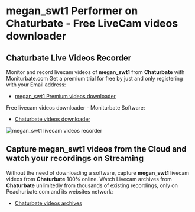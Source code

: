 # megan_swt1 Performer on Chaturbate - Free LiveCam videos downloader

## Chaturbate Live Videos Recorder

Monitor and record livecam videos of **megan_swt1** from **Chaturbate** with Moniturbate.com
Get a premium trial for free by just and only registering with your Email address:
* [megan_swt1 Premium videos downloader](https://moniturbate.com/request-demo-licence-key.html)

Free livecam videos downloader - Moniturbate Software:
* [Chaturbate videos downloader](https://moniturbate.com/moniturbate-download-software.html)

![megan_swt1 livecam videos recorder](https://peachurnet.com/templates/moniturbate-software.png)


## Capture megan_swt1 videos from the Cloud and watch your recordings on Streaming

Without the need of downloading a software, capture **megan_swt1** livecam videos from **Chaturbate** 100% online.
Watch Livecam archives from **Chaturbate** unlimitedly from thousands of existing recordings, only on Peachurbate.com and its websites network:
* [Chaturbate videos archives](https://peachurnet.com/)
